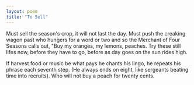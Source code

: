 ```yaml
---
layout: poem
title: "To Sell"
---
```


Must sell the season's crop, it will not last
the day. Must push the creaking wagon past
who hungers for a word or two and so
the Merchant of Four Seasons calls out, "Buy
my oranges, my lemons, peaches.  Try
 these still lifes now, before they have to go,
before as day goes on the sun rides high.

If harvest food or music be what pays
he chants his lingo, he repeats his phrase
each seventh step.  (He always ends on eight,
like sergeants beating time into recruits).
Who will not buy a peach for twenty cents.
